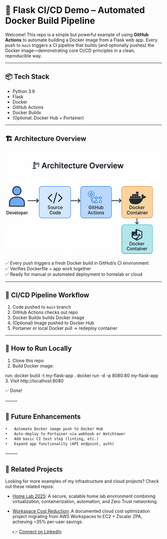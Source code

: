 # 🚀 Flask CI/CD Demo – Automated Docker Build Pipeline

Welcome! This repo is a simple but powerful example of using **GitHub Actions** to automate building a Docker image from a Flask web app. Every push to `main` triggers a CI pipeline that builds (and optionally pushes) the Docker image—demonstrating core CI/CD principles in a clean, reproducible way.

---

## 📦 **Tech Stack**

- Python 3.9
- Flask
- Docker
- GitHub Actions
- Docker Buildx
- (Optional: Docker Hub + Portainer)

---

## 🏗️ **Architecture Overview**

![CI/CD Architecture](docs/simplecicd.png)


✅ Every push triggers a fresh Docker build in GitHub’s CI environment  
✅ Verifies Dockerfile + app work together  
✅ Ready for manual or automated deployment to homelab or cloud

---

## 🔄 **CI/CD Pipeline Workflow**

1. Code pushed to `main` branch
2. GitHub Actions checks out repo
3. Docker Buildx builds Docker image
4. (Optional) Image pushed to Docker Hub
5. Portainer or local Docker pull → redeploy container

---

## 🏃 **How to Run Locally**

1. Clone this repo
2. Build Docker image:

run:
docker build -t my-flask-app .
docker run -d -p 8080:80 my-flask-app
	3.	Visit http://localhost:8080

✅ Done!

⸻

## 🔭 Future Enhancements
	•	Automate Docker image push to Docker Hub
	•	Auto-deploy to Portainer via webhook or Watchtower
	•	Add basic CI test step (linting, etc.)
	•	Expand app functionality (API endpoint, auth)

⸻

## 🔗 Related Projects

Looking for more examples of my infrastructure and cloud projects? Check out these related repos:

- [Home Lab 2025](https://github.com/sgersz/homelab2025): A secure, scalable home lab environment combining virtualization, containerization, automation, and Zero Trust networking.
- [Workspace Cost Reduction](https://github.com/sgersz/workspacecostreduction): A documented cloud cost optimization project migrating from AWS Workspaces to EC2 + Zscaler ZPA, achieving ~35% per-user savings.

  👉 [Connect on LinkedIn](https://www.linkedin.com/in/stevengersztyn/)

